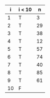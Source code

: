 | i   | i < 10 | n      | 
| --- | -----   | ------|          
| 1   | T       | 3     | 
| 2   | T       | 29    | 
| 3   | T       | 38    | 
| 4   | T       | 12    | 
| 5   | T       | 57    | 
| 6   | T       | 74    | 
| 7   | T       | 40    | 
| 8   | T       | 85    | 
| 9   | T       | 61    | 
| 10  | F       |       | 
